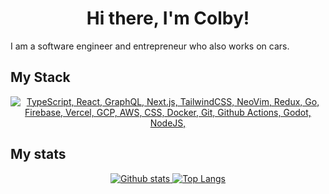 <h1 align="center">Hi there, I'm Colby!</h1>

<p>I am a software engineer and entrepreneur who also works on cars.</p>

## My Stack
<p align="center">
  <a href="#">
    <img src="https://skillicons.dev/icons?i=ts,react,graphql,grpc,nextjs,tailwindcss,neovim,redux,go,java,vercel,firebase,gcp,aws,docker,git,githubactions,godot,nodejs" alt="TypeScript, React, GraphQL, Next.js, TailwindCSS, NeoVim, Redux, Go, Firebase, Vercel, GCP, AWS, CSS, Docker, Git, Github Actions, Godot, NodeJS,">
  </a>
</p>

## My stats
<p align="center">
  <a href="#">
    <img src="https://github-readme-stats.vercel.app/api?username=cgilly2fast&theme=onedark&show_icons=true&hide_rank=true&custom_title=Stats&count_private=true&hide_border=true&hide=issues&line_height=24&bg_color=0d1117" alt="Github stats" />
    <img src="https://github-readme-stats.vercel.app/api/top-langs/?username=cgilly2fast&layout=compact&theme=onedark&count_private=true&hide_border=true&bg_color=0d1117" alt="Top Langs">
  </a>
</p>



<!--
**cgilly2fast/cgilly2fast** is a ✨ _special_ ✨ repository because its `README.md` (this file) appears on your GitHub profile.

Here are some ideas to get you started:

- 🔭 I’m currently working on ...
- 🌱 I’m currently learning ...
- 👯 I’m looking to collaborate on ...
- 🤔 I’m looking for help with ...
- 💬 Ask me about ...
- 📫 How to reach me: ...
- 😄 Pronouns: ...
- ⚡ Fun fact: ...
-->
